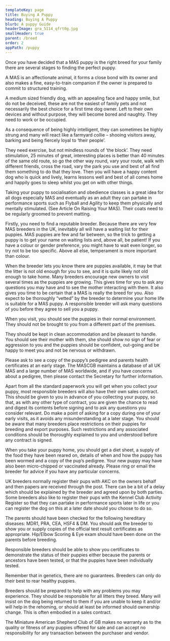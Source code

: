 ```yaml
---
templateKey: page
title: Buying A Puppy
heading: Buying A Puppy
blurb: A puppy Guide
headerImage: gra_5114_qfrt0g.jpg
smallHeader: true
parent: /breed
order: 2
appPath: /puppy
---
```


Once you have decided that a MAS puppy is the right breed for your family there are several stages to finding the perfect puppy.

A MAS is an affectionate animal, it forms a close bond with its owner and also makes a fine, easy-to-train companion if the owner is prepared to commit to structured training.

A medium sized friendly dog, with an appealing face and happy smile, but do not be deceived, these are not the easiest of family pets and not necessarily the best choice for a first time dog owner. Left to their own devices and without purpose, they will become bored and naughty. They need to work or be occupied.

As a consequence of being highly intelligent, they can sometimes be highly strung and many will react like a farmyard collie – shooing visitors away, barking and being fiercely loyal to ‘their people’.

They need exercise, but not mindless rounds of ‘the block’. They need stimulation, 25 minutes of great, interesting places is better than 40 minutes of the same old route, so go the other way round, vary your route, walk with different friends, cross the road, vary the park you use and best of all find them something to do that they love. Then you will have a happy content dog who is quick and lively, learns lessons well and best of all comes home and happily goes to sleep whilst you get on with other things.

Taking your puppy to socialisation and obedience classes is a great idea for all dogs especially MAS and eventually as an adult they can partake in performance sports such as Flyball and Agility to keep them physically and mentally stimulated. (See Article On Raising Your MAS). Their coats need to be regularly groomed to prevent matting.

Firstly, you need to find a reputable breeder. Because there are very few MAS breeders in the UK, inevitably all will have a waiting list for their puppies. MAS puppies are few and far between, so the trick to getting a puppy is to get your name on waiting lists and, above all, be patient! If you have a colour or gender preference, you might have to wait even longer, so try not to be too specific. Above all else, temperament is more important than colour.

When the breeder lets you know there are puppies available, it may be that the litter is not old enough for you to see, and it is quite likely not old enough to take home. Many breeders encourage new owners to visit several times as the puppies are growing. This gives time for you to ask any questions you may have and to see the mother interacting with them. It also gives you time to be certain that a MAS is really the breed for you. Also expect to be thoroughly “vetted” by the breeder to determine your home life is suitable for a MAS puppy. A responsible breeder will ask many questions of you before they agree to sell you a puppy.

When you visit, you should see the puppies in their normal environment. They should not be brought to you from a different part of the premises.

They should be kept in clean accommodation and be pleasant to handle. You should see their mother with them, she should show no sign of fear or aggression to you and the puppies should be confident, out-going and be happy to meet you and not be nervous or withdrawn.

Please ask to see a copy of the puppy’s pedigree and parents health certificates at an early stage. The MASCGB maintains a database of all UK MAS and a large number of MAS worldwide, and if you have concerns about a pedigree, then please contact the Secretary for further information.

Apart from all the standard paperwork you will get when you collect your puppy, most responsible breeders will also have their own sales contract. This should be given to you in advance of you collecting your puppy, so that, as with any other type of contract, you are given the chance to read and digest its contents before signing and to ask any questions you consider relevant. Do make a point of asking for a copy during one of your early visits, as it avoids any misunderstanding at a later stage. You should be aware that many breeders place restrictions on their puppies for breeding and export purposes. Such restrictions and any associated conditions should be thoroughly explained to you and understood before any contract is signed.

When you take your puppy home, you should get a diet sheet, a supply of the food they have been reared on, details of when and how the puppy has been wormed and a copy of the pup’s pedigree. Your new puppy may have also been micro-chipped or vaccinated already. Please ring or email the breeder for advice if you have any particular concerns.

UK breeders normally register their pups with AKC on the owners behalf and then papers are received through the post. There can be a bit of a delay which should be explained by the breeder and agreed upon by both parties. Some breeders also like to register their pups with the Kennel Club Activity Register so that they can partake in performance sports later in life or you can register the dog on this at a later date should you choose to do so.

The parents should have been checked for the following hereditary diseases: MDR1, PRA, CEA, HSF4 & DM. You should ask the breeder to show you or supply copies of the official test result certificates as appropriate. Hip/Elbow Scoring & Eye exam should have been done on the parents before breeding.

Responsible breeders should be able to show you certificates to demonstrate the status of their puppies either because the parents or ancestors have been tested, or that the puppies have been individually tested.

Remember that in genetics, there are no guarantees. Breeders can only do their best to rear healthy puppies.

Breeders should be prepared to help with any problems you may experience. They should be responsible for all litters they breed. Many will insist on the dog being returned to them if you are unable to keep it and/or will help in the rehoming, or should at least be informed should ownership change. This is often embodied in a sales contract.

The Miniature American Shepherd Club of GB makes no warranty as to the quality or fitness of any puppies offered for sale and can accept no responsibility for any transaction between the purchaser and vendor.
